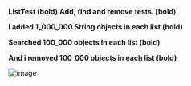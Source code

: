 **ListTest (bold)**
**Add, find and remove tests. (bold)**

**I added 1_000_000 String objects in each list (bold)**

**Searched 100_000 objects in each list (bold)**

**And i removed 100_000 objects in each list (bold)**


![image](https://github.com/fvreeed/ListTest/assets/101432221/26854d73-ab94-4157-93da-3507148f39fe)

